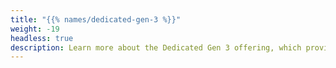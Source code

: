```yaml
---
title: "{{% names/dedicated-gen-3 %}}"
weight: -19
headless: true
description: Learn more about the Dedicated Gen 3 offering, which provides a redundant configuration with at least 3 virtual machine instances for your production environment.
---
```

